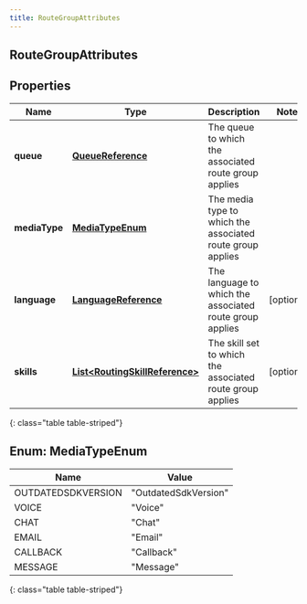 ```yaml
---
title: RouteGroupAttributes
---
```

## RouteGroupAttributes


## Properties

| Name | Type | Description | Notes |
| ------------ | ------------- | ------------- | ------------- |
| **queue** | [**QueueReference**](QueueReference.html) | The queue to which the associated route group applies |  |
| **mediaType** | [**MediaTypeEnum**](#MediaTypeEnum) | The media type to which the associated route group applies |  |
| **language** | [**LanguageReference**](LanguageReference.html) | The language to which the associated route group applies |  [optional] |
| **skills** | [**List&lt;RoutingSkillReference&gt;**](RoutingSkillReference.html) | The skill set to which the associated route group applies |  [optional] |
{: class="table table-striped"}


<a name="MediaTypeEnum"></a>

## Enum: MediaTypeEnum

| Name | Value |
| ---- | ----- |
| OUTDATEDSDKVERSION | &quot;OutdatedSdkVersion&quot; |
| VOICE | &quot;Voice&quot; |
| CHAT | &quot;Chat&quot; |
| EMAIL | &quot;Email&quot; |
| CALLBACK | &quot;Callback&quot; |
| MESSAGE | &quot;Message&quot; |
{: class="table table-striped"}



